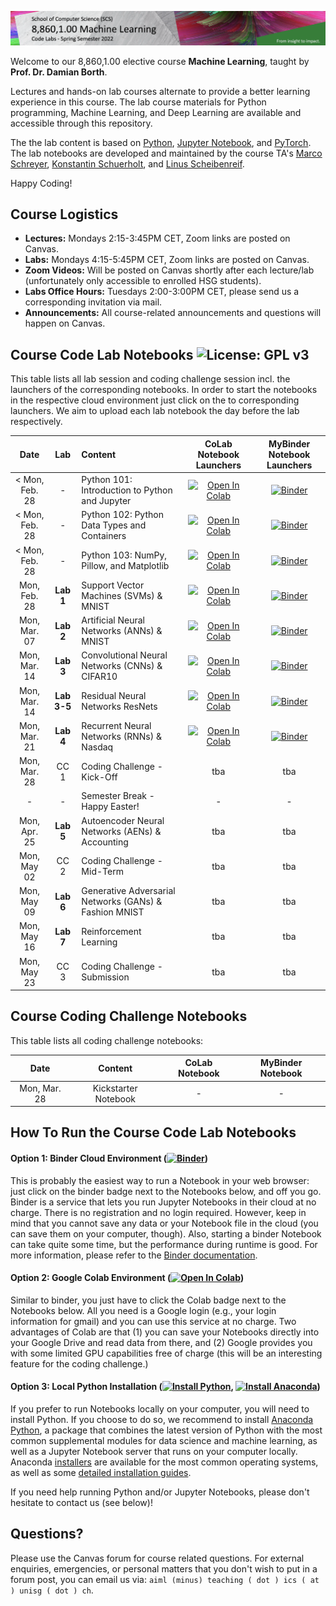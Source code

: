 ![Course Banner](banner.png)

<!-- ![Course Banner](banner.png) -->

Welcome to our 8,860,1.00 elective course **Machine Learning**, taught by **Prof. Dr. Damian Borth**. 

Lectures and hands-on lab courses alternate to provide a better learning experience in this course. The lab course materials for Python programming, Machine Learning, and Deep Learning are available and accessible through this repository.

The the lab content is based on [Python](https://www.python.org), [Jupyter Notebook](https://jupyter.org), and [PyTorch](https://pytorch.org). The lab notebooks are developed and maintained by the course TA's [Marco Schreyer](https://www.alexandria.unisg.ch/persons/8072), [Konstantin Schuerholt](https://www.alexandria.unisg.ch/persons/9606), and [Linus Scheibenreif](https://www.alexandria.unisg.ch/persons/9588).

Happy Coding!

## Course Logistics

- **Lectures:** Mondays 2:15-3:45PM CET, Zoom links are posted on Canvas.
- **Labs:** Mondays 4:15-5:45PM CET, Zoom links are posted on Canvas.
- **Zoom Videos:** Will be posted on Canvas shortly after each lecture/lab (unfortunately only accessible to enrolled HSG students).
- **Labs Office Hours:** Tuesdays 2:00-3:00PM CET, please send us a corresponding invitation via mail.
- **Announcements:** All course-related announcements and questions will happen on Canvas.

## Course Code Lab Notebooks ![License: GPL v3](https://img.shields.io/badge/License-GPLv3-blue.svg)

This table lists all lab session and coding challenge session incl. the launchers of the corresponding notebooks. In order to start the notebooks in the respective cloud environment just click on the to corresponding launchers. We aim to upload each lab notebook the day before the lab respectively.


| Date                    | Lab        |  Content                         |  CoLab Notebook Launchers                 | MyBinder Notebook Launchers| 
|:-----------------------:|:--------------:|:---------------------------------|:-------------------------------:|:-------:|
|  < Mon, Feb. 28         | -       | Python 101: Introduction to Python and Jupyter          | [![Open In Colab](https://colab.research.google.com/assets/colab-badge.svg)](https://colab.research.google.com/github/HSG-AIML-Teaching/ML2022-Lab/blob/main/lab_101/lab_101_notebook.ipynb) | [![Binder](https://mybinder.org/badge_logo.svg)](https://mybinder.org/v2/gh/HSG-AIML-Teaching/ML2022-Lab/main?filepath=lab_101%2Flab_101_notebook.ipynb)|
|  < Mon, Feb. 28         | -       | Python 102: Python Data Types and Containers            | [![Open In Colab](https://colab.research.google.com/assets/colab-badge.svg)](https://colab.research.google.com/github/HSG-AIML-Teaching/ML2022-Lab/blob/main/lab_102/lab_102_notebook.ipynb) | [![Binder](https://mybinder.org/badge_logo.svg)](https://mybinder.org/v2/gh/HSG-AIML-Teaching/ML2022-Lab/main?filepath=lab_102%2Flab_102_notebook.ipynb)|
|  < Mon, Feb. 28         | -       | Python 103: NumPy, Pillow, and Matplotlib               | [![Open In Colab](https://colab.research.google.com/assets/colab-badge.svg)](https://colab.research.google.com/github/HSG-AIML-Teaching/ML2022-Lab/blob/main/lab_103/lab_103_notebook.ipynb) | [![Binder](https://mybinder.org/badge_logo.svg)](https://mybinder.org/v2/gh/HSG-AIML-Teaching/ML2022-Lab/main?filepath=lab_103%2Flab_103_notebook.ipynb)|
| Mon, Feb. 28            | **Lab 1**   | Support Vector Machines (SVMs) & MNIST          | [![Open In Colab](https://colab.research.google.com/assets/colab-badge.svg)](https://colab.research.google.com/github/HSG-AIML-Teaching/ML2022-Lab/blob/main/lab_001/lab_001_notebook.ipynb) | [![Binder](https://mybinder.org/badge_logo.svg)](https://mybinder.org/v2/gh/HSG-AIML-Teaching/ML2022-Lab/main?filepath=lab_001%2Flab_001_notebook.ipynb) |
| Mon, Mar. 07            | **Lab 2**   | Artificial Neural Networks (ANNs) & MNIST               | [![Open In Colab](https://colab.research.google.com/assets/colab-badge.svg)](https://colab.research.google.com/github/HSG-AIML-Teaching/ML2022-Lab/blob/main/lab_2/colab_02.ipynb) | [![Binder](https://mybinder.org/badge_logo.svg)](https://mybinder.org/v2/gh/HSG-AIML-Teaching/ML2022-Lab/main?labpath=lab_2%2Flab_02.ipynb) |
| Mon, Mar. 14            | **Lab 3**   | Convolutional Neural Networks (CNNs) & CIFAR10          | [![Open In Colab](https://colab.research.google.com/assets/colab-badge.svg)](https://colab.research.google.com/github/HSG-AIML-Teaching/ML2022-Lab/blob/main/lab_3/colab_03.ipynb) | [![Binder](https://mybinder.org/badge_logo.svg)](https://mybinder.org/v2/gh/HSG-AIML-Teaching/ML2022-Lab/main?labpath=lab_3%2Flab_03.ipynb) |
| Mon, Mar. 14            | **Lab 3-5**   | Residual Neural Networks ResNets          | [![Open In Colab](https://colab.research.google.com/assets/colab-badge.svg)](https://colab.research.google.com/github/HSG-AIML-Teaching/ML2022-Lab/blob/main/lab_3_5/colab_03-5.ipynb) | [![Binder](https://mybinder.org/badge_logo.svg)](https://mybinder.org/v2/gh/HSG-AIML-Teaching/ML2022-Lab/main?labpath=lab_3_5%2Flab_03-5.ipynb) |
| Mon, Mar. 21            | **Lab 4**   | Recurrent Neural Networks (RNNs) & Nasdaq               | [![Open In Colab](https://colab.research.google.com/assets/colab-badge.svg)](https://colab.research.google.com/github/HSG-AIML-Teaching/ML2022-Lab/blob/main/lab_4/colab_04.ipynb) | [![Binder](https://mybinder.org/badge_logo.svg)](https://mybinder.org/v2/gh/HSG-AIML-Teaching/ML2022-Lab/main?labpath=lab_4%2Flab_04.ipynb) |
| Mon, Mar. 28            | CC 1    | Coding Challenge - Kick-Off                             | tba | tba |
| -                       | -       | Semester Break - Happy Easter!                          | -   | -   |
| Mon, Apr. 25            | **Lab 5**   | Autoencoder Neural Networks (AENs) & Accounting         | tba | tba |
| Mon, May 02             | CC 2    | Coding Challenge - Mid-Term                             | tba | tba |
| Mon, May 09             | **Lab 6**   | Generative Adversarial Networks (GANs) & Fashion MNIST  | tba | tba |
| Mon, May 16             | **Lab 7**   | Reinforcement Learning                                  | tba | tba |
| Mon, May 23             | CC 3    | Coding Challenge - Submission                           | tba | tba |

## Course Coding Challenge Notebooks

This table lists all coding challenge notebooks:


| Date                      |  Content                          |  CoLab Notebook                       | MyBinder Notebook | 
|:-----------------------:|:---------------------------------:|:-------------------------------:|:-------:|
|  Mon, Mar. 28 | Kickstarter Notebook | - | - |

## How To Run the Course Code Lab Notebooks

#### Option 1: Binder Cloud Environment ([![Binder](https://mybinder.org/badge_logo.svg)](https://mybinder.org/v2/gh/GitiHubi/courseAAA/main))

This is probably the easiest way to run a Notebook in your web browser: just click on the binder badge next to 
the Notebooks below, and off you go. Binder is a service that lets you run Jupyter Notebooks in their cloud at no charge. 
There is no registration and no login required. However, keep in mind that you cannot save any data or your Notebook file in the cloud (you can save them
on your computer, though). Also, starting a binder
Notebook can take quite some time, but the performance during runtime is good. 
For more information, please refer to the [Binder documentation](https://mybinder.readthedocs.io/en/latest/index.html).

#### Option 2: Google Colab Environment ([![Open In Colab](https://colab.research.google.com/assets/colab-badge.svg)](https://colab.research.google.com/github/GitiHubi/courseAAA/blob/main))

Similar to binder, you just have to click the Colab badge next to the Notebooks below. All you need is a Google login
(e.g., your login information for gmail) and you can use this service at no charge. 
Two advantages of Colab are that (1) you can save your 
Notebooks directly into your Google Drive and read data from there, and (2) Google provides you with some limited GPU capabilities
free of charge (this will be an interesting feature for the coding challenge.)

#### Option 3: Local Python Installation ([![Install Python](https://img.shields.io/badge/python-v3.7-green)](https://python.org), [![Install Anaconda](https://img.shields.io/badge/conda-v3.7.1-green)](https://anaconda.com))

If you prefer to run Notebooks locally on your computer, you will need to install Python. If you choose to do so,
we recommend to install [Anaconda Python](https://www.anaconda.com/products/individual), a package that combines the 
latest version of Python with the most common supplemental modules for data science and machine learning, as well 
as a Jupyter Notebook server that runs on your computer locally. Anaconda 
[installers](https://www.anaconda.com/products/individual#Downloads) are available 
for the most common operating systems, as well as some 
[detailed installation guides](https://docs.anaconda.com/anaconda/install/). 

If you need help running Python and/or Jupyter Notebooks, please don't hesitate to contact us (see below)!

## Questions?

Please use the Canvas forum for course related questions. For external enquiries, emergencies, or personal matters that you don't wish to put in a forum post, you can email us via: `aiml (minus) teaching ( dot ) ics ( at ) unisg ( dot ) ch`.

